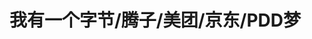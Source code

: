  <h1>我有一个字节/腾子/美团/京东/PDD梦</h1>

<!---
B1adeisCoding/B1adeisCoding is a ✨ special ✨ repository because its `README.md` (this file) appears on your GitHub profile.
You can click the Preview link to take a look at your changes.
--->

